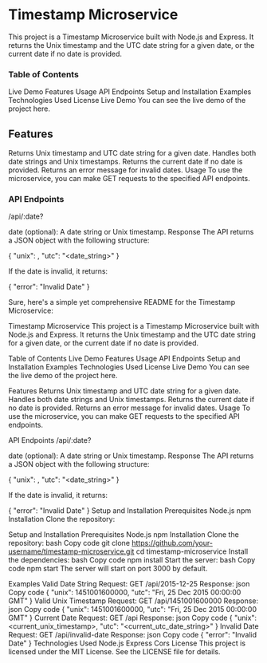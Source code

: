 # Timestamp Microservice
This project is a Timestamp Microservice built with Node.js and Express. It returns the Unix timestamp and the UTC date string for a given date, or the current date if no date is provided.

### Table of Contents
Live Demo
Features
Usage
API Endpoints
Setup and Installation
Examples
Technologies Used
License
Live Demo
You can see the live demo of the project here.

## Features
Returns Unix timestamp and UTC date string for a given date.
Handles both date strings and Unix timestamps.
Returns the current date if no date is provided.
Returns an error message for invalid dates.
Usage
To use the microservice, you can make GET requests to the specified API endpoints.

### API Endpoints
/api/:date?

date (optional): A date string or Unix timestamp.
Response
The API returns a JSON object with the following structure:

{
  "unix": <timestamp>,
  "utc": "<date_string>"
}

If the date is invalid, it returns:

{
  "error": "Invalid Date"
}

Sure, here's a simple yet comprehensive README for the Timestamp Microservice:

Timestamp Microservice
This project is a Timestamp Microservice built with Node.js and Express. It returns the Unix timestamp and the UTC date string for a given date, or the current date if no date is provided.

Table of Contents
Live Demo
Features
Usage
API Endpoints
Setup and Installation
Examples
Technologies Used
License
Live Demo
You can see the live demo of the project here.

Features
Returns Unix timestamp and UTC date string for a given date.
Handles both date strings and Unix timestamps.
Returns the current date if no date is provided.
Returns an error message for invalid dates.
Usage
To use the microservice, you can make GET requests to the specified API endpoints.

API Endpoints
/api/:date?

date (optional): A date string or Unix timestamp.
Response
The API returns a JSON object with the following structure:



{
  "unix": <timestamp>,
  "utc": "<date_string>"
}

If the date is invalid, it returns:


{
  "error": "Invalid Date"
}
Setup and Installation
Prerequisites
Node.js
npm
Installation
Clone the repository:

Setup and Installation
Prerequisites
Node.js
npm
Installation
Clone the repository:
bash
Copy code
git clone https://github.com/your-username/timestamp-microservice.git
cd timestamp-microservice
Install the dependencies:
bash
Copy code
npm install
Start the server:
bash
Copy code
npm start
The server will start on port 3000 by default.

Examples
Valid Date String
Request: GET /api/2015-12-25
Response:
json
Copy code
{
  "unix": 1451001600000,
  "utc": "Fri, 25 Dec 2015 00:00:00 GMT"
}
Valid Unix Timestamp
Request: GET /api/1451001600000
Response:
json
Copy code
{
  "unix": 1451001600000,
  "utc": "Fri, 25 Dec 2015 00:00:00 GMT"
}
Current Date
Request: GET /api
Response:
json
Copy code
{
  "unix": <current_unix_timestamp>,
  "utc": "<current_utc_date_string>"
}
Invalid Date
Request: GET /api/invalid-date
Response:
json
Copy code
{
  "error": "Invalid Date"
}
Technologies Used
Node.js
Express
Cors
License
This project is licensed under the MIT License. See the LICENSE file for details.
